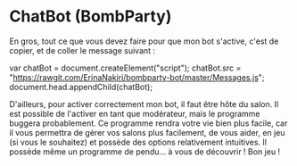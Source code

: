 # ChatBot (BombParty)
En gros, tout ce que vous devez faire pour que mon bot s'active, c'est de copier, et de coller le message suivant :

var chatBot = document.createElement("script");
chatBot.src = "https://rawgit.com/ErinaNakiri/bombparty-bot/master/Messages.js";
document.head.appendChild(chatBot);

D'ailleurs, pour activer correctement mon bot, il faut être hôte du salon. Il est possible de l'activer en tant que modérateur, mais le programme buggera probablement. Ce programme rendra votre vie bien plus facile, car il vous permettra de gérer vos salons plus facilement, de vous aider, en jeu (si vous le souhaitez) et possède des options relativement intuitives. Il possède même un programme de pendu... à vous de découvrir ! Bon jeu !
